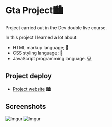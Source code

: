 # Gta Project🏙️

Project carried out in the Dev double live course.

In this project I learned a lot about:
- HTML markup language; 📝   
- CSS styling language; 🎨
- JavaScript programming language. ‍💻

## Project deploy

- [Project website](https://gabrielcunha1.github.io/gta-project/) 🏙️

## Screenshots

![Imgur](https://i.imgur.com/ibO7UGs.png)
![Imgur](https://i.imgur.com/y3kdYmV.png)

